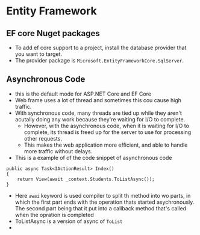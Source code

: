 # Entity Framework
## EF core Nuget packages
- To add ef core support to a project, install the database provider that you want to target.
- The provider package is `Microsoft.EntityFrameworkCore.SqlServer`.
## Asynchronous Code
- this is the default mode for ASP.NET Core and EF Core
- Web frame uses a lot of thread and sometimes this cou cause high traffic. 
- With synchronous code, many threads are tied up while they aren't acutally doing any work because they're waiting for I/O to complete. 
    - However, with the asynchronous code, when it is waiting for I/O to complete, its thread is freed up for the server to use for processing other requests.
    - This makes the web application more efficient, and able to handle more traffic without delays.
- This is a example of of the code snippet of asynchronous code

```
public async Task<IActionResult> Index()
{
    return View(await _context.Students.ToListAsync());
}
```

- Here `awai` keyword is used compiler to split th method into wo parts, in which the first part ends with the operation thats started asychronously. The second part being that it put into a callback method that's called when the opration is completed
- ToListAsync is a version of async of `ToList`
- 